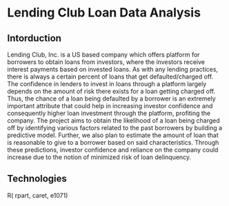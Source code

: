 # Lending Club Loan Data Analysis

## Intorduction
Lending Club, Inc. is a US based company which offers platform for borrowers to obtain loans from investors, where the investors receive interest payments based on invested loans. As with any lending practices, there is always a certain percent of loans that get defaulted/charged off. The confidence in lenders to invest in loans through a platform largely depends on the amount of risk there exists for a loan getting charged off. Thus, the chance of a loan being defaulted by a borrower is an extremely important attribute that could help in increasing investor confidence and consequently higher loan investment through the platform, profiting the company.
The project aims to obtain the likelihood of a loan being charged off by identifying various factors related to the past borrowers by building a predictive model. Further, we also plan to estimate the amount of loan that is reasonable to give to a borrower based on said characteristics. Through these predictions, investor confidence and reliance on the company could increase due to the notion of minimized risk of loan delinquency.

## Technologies

R( rpart, caret, e1071)
